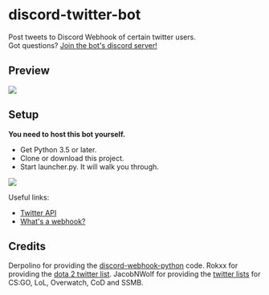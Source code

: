 # discord-twitter-bot
Post tweets to Discord Webhook of certain twitter users.  
Got questions? [Join the bot's discord server!](https://discord.gg/Dkg79tc)

## Preview

[![](img/gif.gif)](https://discord.gg/Dkg79tc)

## Setup

**You need to host this bot yourself.**

* Get Python 3.5 or later.
* Clone or download this project.
* Start launcher.py. It will walk you through.

![](https://i.imgur.com/TdJahu9.png)

Useful links:
* [Twitter API](https://apps.twitter.com/)
* [What's a webhook?](https://support.discordapp.com/hc/en-us/articles/228383668-Intro-to-Webhooks)

## Credits
Derpolino for providing the [discord-webhook-python](https://github.com/Derpolino/discord-webhooks-python) code.
Rokxx for providing the [dota 2 twitter list](https://twitter.com/rokxx/lists/dota-2/members).
JacobNWolf for providing the [twitter lists](https://twitter.com/JacobNWolf/lists/) for CS:GO, LoL, Overwatch, CoD and SSMB.